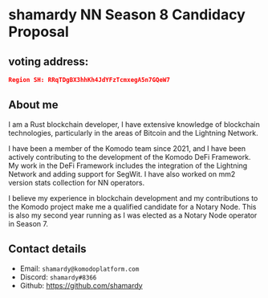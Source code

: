 # shamardy NN Season 8 Candidacy Proposal

## voting address:

```json
Region SH: RRqTDgBX3hhKh4JdYFzTcmxegA5n7GQeW7
```

## About me

I am a Rust blockchain developer, I have extensive knowledge of blockchain technologies, particularly in the areas of Bitcoin and the Lightning Network.

I have been a member of the Komodo team since 2021, and I have been actively contributing to the development of the Komodo DeFi Framework. My work in the DeFi Framework includes the integration of the Lightning Network and adding support for SegWit. I have also worked on mm2 version stats collection for NN operators.

I believe my experience in blockchain development and my contributions to the Komodo project make me a qualified candidate for a Notary Node. This is also my second year running as I was elected as a Notary Node operator in Season 7.

## Contact details
- Email: `shamardy@komodoplatform.com`<br>
- Discord: `shamardy#8366`<br>
- Github: https://github.com/shamardy